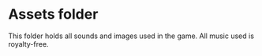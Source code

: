 # Assets folder

This folder holds all sounds and images used in the game.
All music used is royalty-free.
